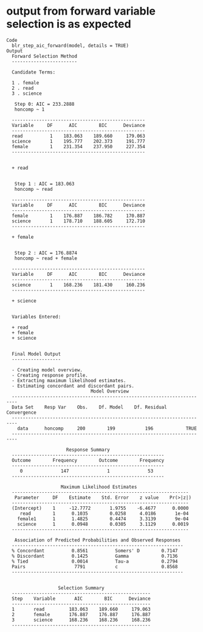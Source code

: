 # output from forward variable selection is as expected

    Code
      blr_step_aic_forward(model, details = TRUE)
    Output
      Forward Selection Method 
      ------------------------
      
      Candidate Terms: 
      
      1 . female 
      2 . read 
      3 . science 
      
       Step 0: AIC = 233.2888 
       honcomp ~ 1 
      
      -------------------------------------------------
      Variable     DF      AIC        BIC      Deviance 
      -------------------------------------------------
      read          1    183.063    189.660     179.063 
      science       1    195.777    202.373     191.777 
      female        1    231.354    237.950     227.354 
      -------------------------------------------------
      
      
      + read 
      
      
       Step 1 : AIC = 183.063 
       honcomp ~ read 
      
      -------------------------------------------------
      Variable     DF      AIC        BIC      Deviance 
      -------------------------------------------------
      female        1    176.887    186.782     170.887 
      science       1    178.710    188.605     172.710 
      -------------------------------------------------
      
      + female 
      
      
       Step 2 : AIC = 176.8874 
       honcomp ~ read + female 
      
      -------------------------------------------------
      Variable     DF      AIC        BIC      Deviance 
      -------------------------------------------------
      science       1    168.236    181.430     160.236 
      -------------------------------------------------
      
      + science 
      
      
      Variables Entered: 
      
      + read 
      + female 
      + science 
      
      
      Final Model Output 
      ------------------
      
      - Creating model overview. 
      - Creating response profile. 
      - Extracting maximum likelihood estimates. 
      - Estimating concordant and discordant pairs. 
                                   Model Overview                              
      ------------------------------------------------------------------------
      Data Set    Resp Var    Obs.    Df. Model    Df. Residual    Convergence 
      ------------------------------------------------------------------------
        data      honcomp     200        199           196            TRUE     
      ------------------------------------------------------------------------
      
                          Response Summary                     
      --------------------------------------------------------
      Outcome        Frequency        Outcome        Frequency 
      --------------------------------------------------------
         0              147              1              53     
      --------------------------------------------------------
      
                        Maximum Likelihood Estimates                    
      -----------------------------------------------------------------
       Parameter     DF    Estimate    Std. Error    z value    Pr(>|z|) 
      -----------------------------------------------------------------
      (Intercept)    1     -12.7772       1.9755    -6.4677      0.0000 
         read        1      0.1035        0.0258     4.0186       1e-04 
        female1      1      1.4825        0.4474     3.3139       9e-04 
        science      1      0.0948        0.0305     3.1129      0.0019 
      -----------------------------------------------------------------
      
       Association of Predicted Probabilities and Observed Responses  
      ---------------------------------------------------------------
      % Concordant          0.8561          Somers' D        0.7147   
      % Discordant          0.1425          Gamma            0.7136   
      % Tied                0.0014          Tau-a            0.2794   
      Pairs                  7791           c                0.8568   
      ---------------------------------------------------------------
      
      
                       Selection Summary                  
      ---------------------------------------------------
      Step    Variable       AIC        BIC      Deviance 
      ---------------------------------------------------
      1       read         183.063    189.660     179.063 
      2       female       176.887    176.887     176.887 
      3       science      168.236    168.236     168.236 
      ---------------------------------------------------

